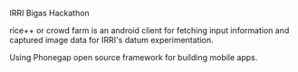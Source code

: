 IRRI Bigas Hackathon

rice++ or crowd farm is an android client for fetching input information and captured image data for IRRI's datum experimentation.

Using Phonegap open source framework for building mobile apps.
